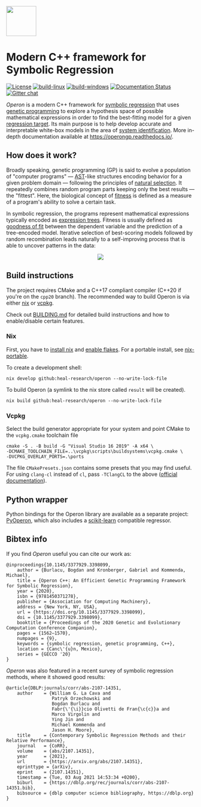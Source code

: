 <p align="left">
    <img src="./rtd/_static/logo_mini.png" height="80px" />
</p>

# Modern C++ framework for Symbolic Regression

[![License](https://img.shields.io/github/license/heal-research/operon?style=flat)](https://github.com/heal-research/operon/blob/master/LICENSE)
[![build-linux](https://github.com/heal-research/operon/actions/workflows/build-linux.yml/badge.svg?branch=master)](https://github.com/heal-research/operon/actions/workflows/build-linux.yml)
[![build-windows](https://github.com/heal-research/operon/actions/workflows/build-windows.yml/badge.svg?branch=master)](https://github.com/heal-research/operon/actions/workflows/build-windows.yml)
[![Documentation Status](https://readthedocs.org/projects/operongp/badge/?version=latest)](https://operongp.readthedocs.io/en/latest/?badge=latest)
[![Gitter chat](https://badges.gitter.im/operongp/gitter.png)](https://gitter.im/operongp/community)

*Operon* is a modern C++ framework for [symbolic regression](https://en.wikipedia.org/wiki/Symbolic_regression) that uses [genetic programming](https://en.wikipedia.org/wiki/Genetic_programming) to explore a hypothesis space of possible mathematical expressions in order to find the best-fitting model for a given [regression target](https://en.wikipedia.org/wiki/Regression_analysis).
Its main purpose is to help develop accurate and interpretable white-box models in the area of [system identification](https://en.wikipedia.org/wiki/System_identification). More in-depth documentation available at https://operongp.readthedocs.io/.

## How does it work?

Broadly speaking, genetic programming (GP) is said to evolve a population of "computer programs" ― [AST](https://en.wikipedia.org/wiki/Abstract_syntax_tree)-like structures encoding behavior for a given problem domain ― following the principles of [natural selection](https://en.wikipedia.org/wiki/Natural_selection). It repeatedly combines random program parts keeping only the best results ― the "fittest". Here, the biological concept of [fitness](https://en.wikipedia.org/wiki/Survival_of_the_fittest) is defined as a measure of a program's ability to solve a certain task.

In symbolic regression, the programs represent mathematical expressions typically encoded as [expression trees](https://en.wikipedia.org/wiki/Binary_expression_tree). Fitness is usually defined as [goodness of fit](https://en.wikipedia.org/wiki/Goodness_of_fit) between the dependent variable and the prediction of a tree-encoded model. Iterative selection of best-scoring models followed by random recombination leads naturally to a self-improving process that is able to uncover patterns in the data:

<p align="center">
    <img src="./rtd/_static/evo.gif"  />
</p>

## Build instructions

The project requires CMake and a C++17 compliant compiler (C++20 if you're on the `cpp20` branch). The recommended way to build Operon is via either [nix](https://github.com/NixOS/nix) or [vcpkg](https://github.com/microsoft/vcpkg).

Check out [BUILDING.md](BUILDING.md) for detailed build instructions and how to enable/disable certain features. 

### Nix 

First, you have to [install nix](https://nixos.org/download.html) and [enable flakes](https://nixos.wiki/wiki/Flakes).
For a portable install, see [nix-portable](https://github.com/DavHau/nix-portable).

To create a development shell:
```
nix develop github:heal-research/operon --no-write-lock-file
```

To build Operon (a symlink to the nix store called `result` will be created).
```
nix build github:heal-research/operon --no-write-lock-file
```


### Vcpkg 

Select the build generator appropriate for your system and point CMake to the `vcpkg.cmake` toolchain file

```
cmake -S . -B build -G "Visual Studio 16 2019" -A x64 \
-DCMAKE_TOOLCHAIN_FILE=..\vcpkg\scripts\buildsystems\vcpkg.cmake \
-DVCPKG_OVERLAY_PORTS=.\ports
```

The file `CMakePresets.json` contains some presets that you may find useful. For using `clang-cl` instead of `cl`, pass `-TClangCL` to the above ([official documentation](https://docs.microsoft.com/en-us/cpp/build/clang-support-cmake?view=msvc-170)).

## Python wrapper

Python bindings for the Operon library are available as a separate project: [PyOperon](https://github.com/heal-research/pyoperon), which also includes a [scikit-learn](https://scikit-learn.org/stable/index.html) compatible regressor.

## Bibtex info 

If you find _Operon_ useful you can cite our work as:
```
@inproceedings{10.1145/3377929.3398099,
    author = {Burlacu, Bogdan and Kronberger, Gabriel and Kommenda, Michael},
    title = {Operon C++: An Efficient Genetic Programming Framework for Symbolic Regression},
    year = {2020},
    isbn = {9781450371278},
    publisher = {Association for Computing Machinery},
    address = {New York, NY, USA},
    url = {https://doi.org/10.1145/3377929.3398099},
    doi = {10.1145/3377929.3398099},
    booktitle = {Proceedings of the 2020 Genetic and Evolutionary Computation Conference Companion},
    pages = {1562–1570},
    numpages = {9},
    keywords = {symbolic regression, genetic programming, C++},
    location = {Canc\'{u}n, Mexico},
    series = {GECCO '20}
}
```

_Operon_ was also featured in a recent survey of symbolic regression methods, where it showed good results:

```
@article{DBLP:journals/corr/abs-2107-14351,
    author    = {William G. La Cava and
                 Patryk Orzechowski and
                 Bogdan Burlacu and
                 Fabr{\'{\i}}cio Olivetti de Fran{\c{c}}a and
                 Marco Virgolin and
                 Ying Jin and
                 Michael Kommenda and
                 Jason H. Moore},
    title     = {Contemporary Symbolic Regression Methods and their Relative Performance},
    journal   = {CoRR},
    volume    = {abs/2107.14351},
    year      = {2021},
    url       = {https://arxiv.org/abs/2107.14351},
    eprinttype = {arXiv},
    eprint    = {2107.14351},
    timestamp = {Tue, 03 Aug 2021 14:53:34 +0200},
    biburl    = {https://dblp.org/rec/journals/corr/abs-2107-14351.bib},
    bibsource = {dblp computer science bibliography, https://dblp.org}
}

```

